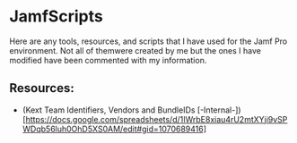 # JamfScripts

Here are any tools, resources, and scripts that I have used for the Jamf Pro environment. Not all of themwere created by me but the ones I have modified have been commented with my information.

## Resources:
- (Kext Team Identifiers, Vendors and BundleIDs [-Internal-])[https://docs.google.com/spreadsheets/d/1IWrbE8xiau4rU2mtXYji9vSPWDqb56luh0OhD5XS0AM/edit#gid=1070689416]
